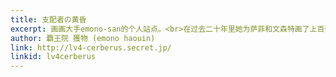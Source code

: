 ```yaml
---
title: 支配者の黄昏
excerpt: 画画大手emono-san的个人站点。<br>在过去二十年里她为萨菲和文森特画了上百张非常有爱的同人图。
author: 覇王院 獲物 (emono haouin)
link: http://lv4-cerberus.secret.jp/
linkid: lv4cerberus
---
```


